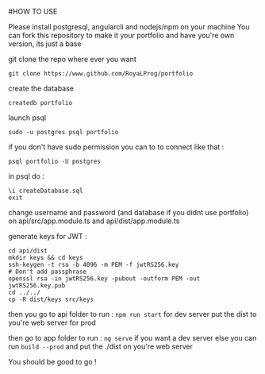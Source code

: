 #HOW TO USE

Please install postgresql, angularcli and nodejs/npm on your machine
You can fork this repository to make it your portfolio and have you're own version, its just a base

git clone the repo where ever you want
```shell
git clone https://www.github.com/RoyaLProg/portfolio 
```
create the database
```shell
createdb portfolio
```

launch psql
```shell
sudo -u postgres psql portfolio 
```

if you don't have sudo permission you can to to connect like that :
```shell
psql portfolio -U postgres
```

in psql do : 
```
\i createDatabase.sql
exit
```

change username and password (and database if you didnt use portfolio) on api/src/app.module.ts and api/dist/app.module.ts

generate keys for JWT :
```shell
cd api/dist
mkdir keys && cd keys
ssh-keygen -t rsa -b 4096 -m PEM -f jwtRS256.key
# Don't add passphrase
openssl rsa -in jwtRS256.key -pubout -outform PEM -out jwtRS256.key.pub
cd ../../
cp -R dist/keys src/keys
```

then you go to api folder to run : 
`npm run start` for dev server
put the dist to you're web server for prod

then go to app folder to run : 
`ng serve` if you want a dev server
else you can run `build --prod` and put the ./dist on you're web server

You should be good to go !
 

